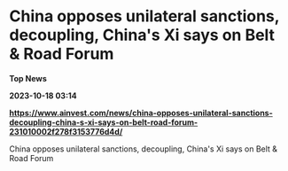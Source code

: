 # China opposes unilateral sanctions, decoupling, China's Xi says on Belt & Road Forum
**Top News**

**2023-10-18 03:14**

**https://www.ainvest.com/news/china-opposes-unilateral-sanctions-decoupling-china-s-xi-says-on-belt-road-forum-231010002f278f3153776d4d/**

China opposes unilateral sanctions, decoupling, China's Xi says on Belt & Road Forum